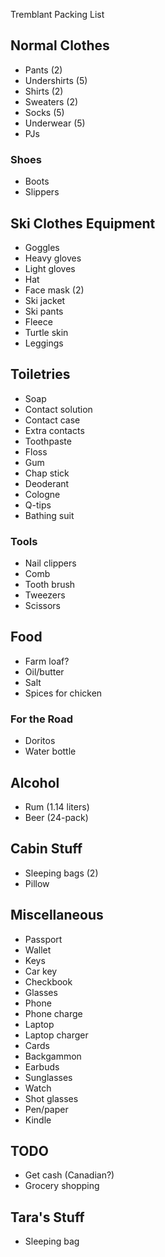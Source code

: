 Tremblant Packing List

## Normal Clothes ##

-   Pants (2)
-   Undershirts (5)
-   Shirts (2)
-   Sweaters (2)
-   Socks (5)
-   Underwear (5)
-   PJs

### Shoes ###

-   Boots
-   Slippers

## Ski Clothes Equipment ##

-   Goggles
-   Heavy gloves
-   Light gloves
-   Hat
-   Face mask (2)
-   Ski jacket
-   Ski pants
-   Fleece
-   Turtle skin
-   Leggings

## Toiletries ##

-   Soap
-   Contact solution
-   Contact case
-   Extra contacts
-   Toothpaste
-   Floss
-   Gum
-   Chap stick
-   Deoderant
-   Cologne
-   Q-tips
-   Bathing suit

### Tools ###

-   Nail clippers
-   Comb
-   Tooth brush
-   Tweezers
-   Scissors

## Food ##

-   Farm loaf?
-   Oil/butter
-   Salt
-   Spices for chicken

### For the Road ###

-   Doritos
-   Water bottle

## Alcohol ##

-   Rum (1.14 liters)
-   Beer (24-pack)

## Cabin Stuff ##

-   Sleeping bags (2)
-   Pillow

## Miscellaneous ##

-   Passport
-   Wallet
-   Keys
-   Car key
-   Checkbook
-   Glasses
-   Phone
-   Phone charge
-   Laptop
-   Laptop charger
-   Cards
-   Backgammon
-   Earbuds
-   Sunglasses
-   Watch
-   Shot glasses
-   Pen/paper
-   Kindle

## TODO ##

-   Get cash (Canadian?)
-   Grocery shopping

## Tara's Stuff ##

-   Sleeping bag
